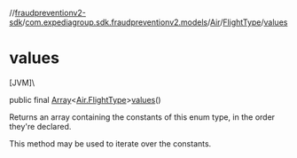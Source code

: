 //[fraudpreventionv2-sdk](../../../../index.md)/[com.expediagroup.sdk.fraudpreventionv2.models](../../index.md)/[Air](../index.md)/[FlightType](index.md)/[values](values.md)

# values

[JVM]\

public final [Array](https://kotlinlang.org/api/latest/jvm/stdlib/kotlin/-array/index.html)&lt;[Air.FlightType](index.md)&gt;[values](values.md)()

Returns an array containing the constants of this enum type, in the order they're declared.

This method may be used to iterate over the constants.
